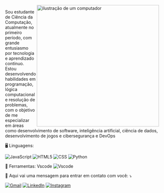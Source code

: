 <img src="https://raw.githubusercontent.com/MicaelliMedeiros/micaellimedeiros/master/image/computer-illustration.png" alt="ilustração de um computador" min-width="400px" max-width="400px" width="400px" align="right">

<p align="left"> 
  Sou estudante de Ciência da Computação, atualmente no primeiro período, com grande entusiasmo por tecnologia e aprendizado contínuo. Estou desenvolvendo habilidades em programação, lógica computacional e 
  resolução de problemas, com o objetivo de me especializar em áreas como desenvolvimento de software, inteligência artificial, ciência de dados, desenvolvimento de jogos e cibersegurança e DevOps
</p>

<p align="left">
  🖥 Linguagens: <p align="left">
  <img src="https://img.shields.io/badge/-JavaScript-333333?style=flat&logo=javascript" alt="JavaScript">
  <img src="https://img.shields.io/badge/-HTML5-333333?style=flat&logo=HTML5" alt="HTML5">
  <img src="https://img.shields.io/badge/-CSS-333333?style=flat&logo=CSS3&logoColor=1572B6" alt="CSS">
  <img src="https://img.shields.io/badge/-Python-333333?style=flat&logo=python" alt="Python">
</p>

</p>

<p align="left">
  💼 Ferramentas: Vscode  <img src="(https://img.shields.io/badge/-Visual%20Studio%20Code-333333?style=flat&logo=visual-studio-code&logoColor=007ACC)" alt="Vscode">

</p>

<p align="left">
  💌 Aqui vai uma mensagem para entrar em contato com você: ⤵️
</p>

<p align="left">
  <a href="gabrielassefnova@gmail.com" title="Gmail">
  <img src="https://img.shields.io/badge/-Gmail-FF0000?style=flat-square&labelColor=FF0000&logo=gmail&logoColor=white&link=LINK-DO-SEU-GMAIL" alt="Gmail"/></a>
  <a href="www.linkedin.com/in/gabrielnova" title="LinkedIn">
  <img src="https://img.shields.io/badge/-Linkedin-0e76a8?style=flat-square&logo=Linkedin&logoColor=white&link=LINK-DO-SEU-LINKEDIN" alt="LinkedIn"/></a>
  <a href="https://www.instagram.com/biel.novaaa" title="Instagram">
  <img src="https://img.shields.io/badge/-Instagram-DF0174?style=flat-square&labelColor=DF0174&logo=instagram&logoColor=white&link=LINK-DO-SEU-INSTAGRAM" alt="Instagram"/></a>
</p>
